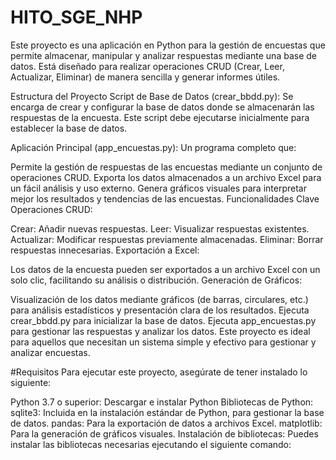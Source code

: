 # HITO_SGE_NHP
Este proyecto es una aplicación en Python para la gestión de encuestas que permite almacenar, manipular y analizar respuestas mediante una base de datos. Está diseñado para realizar operaciones CRUD (Crear, Leer, Actualizar, Eliminar) de manera sencilla y generar informes útiles.

Estructura del Proyecto
Script de Base de Datos (crear_bbdd.py): Se encarga de crear y configurar la base de datos donde se almacenarán las respuestas de la encuesta. Este script debe ejecutarse inicialmente para establecer la base de datos.

Aplicación Principal (app_encuestas.py): Un programa completo que:

Permite la gestión de respuestas de las encuestas mediante un conjunto de operaciones CRUD.
Exporta los datos almacenados a un archivo Excel para un fácil análisis y uso externo.
Genera gráficos visuales para interpretar mejor los resultados y tendencias de las encuestas.
Funcionalidades Clave
Operaciones CRUD:

Crear: Añadir nuevas respuestas.
Leer: Visualizar respuestas existentes.
Actualizar: Modificar respuestas previamente almacenadas.
Eliminar: Borrar respuestas innecesarias.
Exportación a Excel:

Los datos de la encuesta pueden ser exportados a un archivo Excel con un solo clic, facilitando su análisis o distribución.
Generación de Gráficos:

Visualización de los datos mediante gráficos (de barras, circulares, etc.) para análisis estadísticos y presentación clara de los resultados.
Ejecuta crear_bbdd.py para inicializar la base de datos.
Ejecuta app_encuestas.py para gestionar las respuestas y analizar los datos.
Este proyecto es ideal para aquellos que necesitan un sistema simple y efectivo para gestionar y analizar encuestas.

#Requisitos
Para ejecutar este proyecto, asegúrate de tener instalado lo siguiente:

Python 3.7 o superior: Descargar e instalar Python
Bibliotecas de Python:
sqlite3: Incluida en la instalación estándar de Python, para gestionar la base de datos.
pandas: Para la exportación de datos a archivos Excel.
matplotlib: Para la generación de gráficos visuales.
Instalación de bibliotecas: Puedes instalar las bibliotecas necesarias ejecutando el siguiente comando:
